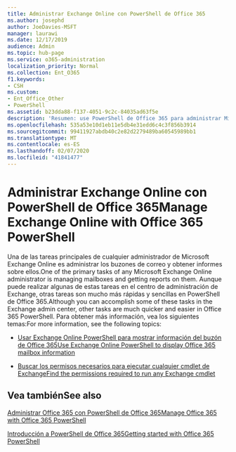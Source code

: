 ```yaml
---
title: Administrar Exchange Online con PowerShell de Office 365
ms.author: josephd
author: JoeDavies-MSFT
manager: laurawi
ms.date: 12/17/2019
audience: Admin
ms.topic: hub-page
ms.service: o365-administration
localization_priority: Normal
ms.collection: Ent_O365
f1.keywords:
- CSH
ms.custom:
- Ent_Office_Other
- PowerShell
ms.assetid: b23dda88-f137-4051-9c2c-84035ad63f5e
description: 'Resumen: use PowerShell de Office 365 para administrar Microsoft Exchange Online, incluida la configuración de buzón de correo que se muestra y los informes avanzados.'
ms.openlocfilehash: 535a53e10d1eb11e5db4e31edd6c4c3f856b3914
ms.sourcegitcommit: 99411927abdb40c2e82d2279489ba60545989bb1
ms.translationtype: MT
ms.contentlocale: es-ES
ms.lasthandoff: 02/07/2020
ms.locfileid: "41841477"
---
```

# <a name="manage-exchange-online-with-office-365-powershell"></a><span data-ttu-id="6161e-103">Administrar Exchange Online con PowerShell de Office 365</span><span class="sxs-lookup"><span data-stu-id="6161e-103">Manage Exchange Online with Office 365 PowerShell</span></span>

<span data-ttu-id="6161e-104">Una de las tareas principales de cualquier administrador de Microsoft Exchange Online es administrar los buzones de correo y obtener informes sobre ellos.</span><span class="sxs-lookup"><span data-stu-id="6161e-104">One of the primary tasks of any Microsoft Exchange Online administrator is managing mailboxes and getting reports on them.</span></span> <span data-ttu-id="6161e-105">Aunque puede realizar algunas de estas tareas en el centro de administración de Exchange, otras tareas son mucho más rápidas y sencillas en PowerShell de Office 365.</span><span class="sxs-lookup"><span data-stu-id="6161e-105">Although you can accomplish some of these tasks in the Exchange admin center, other tasks are much quicker and easier in Office 365 PowerShell.</span></span> <span data-ttu-id="6161e-106">Para obtener más información, vea los siguientes temas:</span><span class="sxs-lookup"><span data-stu-id="6161e-106">For more information, see the following topics:</span></span>
  
- [<span data-ttu-id="6161e-107">Usar Exchange Online PowerShell para mostrar información del buzón de Office 365</span><span class="sxs-lookup"><span data-stu-id="6161e-107">Use Exchange Online PowerShell to display Office 365 mailbox information</span></span>](https://docs.microsoft.com/exchange/recipients-in-exchange-online/manage-user-mailboxes/use-powershell-to-display-mailbox-information)
    
- [<span data-ttu-id="6161e-108">Buscar los permisos necesarios para ejecutar cualquier cmdlet de Exchange</span><span class="sxs-lookup"><span data-stu-id="6161e-108">Find the permissions required to run any Exchange cmdlet</span></span>](https://docs.microsoft.com/powershell/exchange/exchange-server/find-exchange-cmdlet-permissions)
    
## <a name="see-also"></a><span data-ttu-id="6161e-109">Vea también</span><span class="sxs-lookup"><span data-stu-id="6161e-109">See also</span></span>

[<span data-ttu-id="6161e-110">Administrar Office 365 con PowerShell de Office 365</span><span class="sxs-lookup"><span data-stu-id="6161e-110">Manage Office 365 with Office 365 PowerShell</span></span>](manage-office-365-with-office-365-powershell.md)
  
[<span data-ttu-id="6161e-111">Introducción a PowerShell de Office 365</span><span class="sxs-lookup"><span data-stu-id="6161e-111">Getting started with Office 365 PowerShell</span></span>](getting-started-with-office-365-powershell.md)


